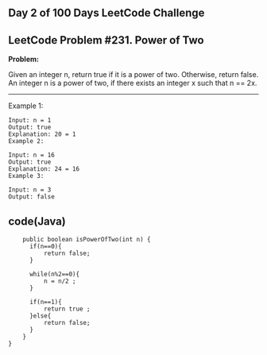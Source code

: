 ## **Day 2 of 100 Days LeetCode Challenge**

**LeetCode Problem #231. Power of Two**
---


**Problem:**

Given an integer n, return true if it is a power of two. Otherwise, return false. 
An integer n is a power of two, if there exists an integer x such that n == 2x.

---
Example 1:
```
Input: n = 1
Output: true
Explanation: 20 = 1
Example 2:
```
```
Input: n = 16
Output: true
Explanation: 24 = 16
Example 3:
```
```
Input: n = 3
Output: false
```
**code(Java)**
 ---  
```class Solution {
    public boolean isPowerOfTwo(int n) {
      if(n==0){
          return false;
      }

      while(n%2==0){
          n = n/2 ;
      }

      if(n==1){
          return true ;
      }else{
          return false;
      }
    }
}
```

